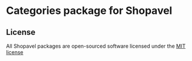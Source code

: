 Categories package for Shopavel
===============================

License
-------

All Shopavel packages are open-sourced software licensed under the [MIT license](http://opensource.org/licenses/MIT)